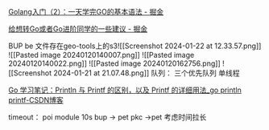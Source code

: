 [Golang入门（2）：一天学完GO的基本语法 - 掘金](https://juejin.cn/post/6844904117450571790?searchId=20231025152038FCB5D07722B242B3BC2D)

[给想转Go或者Go进阶同学的一些建议 - 掘金](https://juejin.cn/post/7147939014870302756?searchId=20231025152038FCB5D07722B242B3BC2D)

BUP be
文件存在geo-tools上的s3![[Screenshot 2024-01-22 at 12.33.57.png]]
![[Pasted image 20240120140007.png]]
![[Pasted image 20240120140022.png]]
![[Pasted image 20240120162756.png]]
![[Screenshot 2024-01-21 at 21.07.48.png]]
队列： 三个优先队列
	 单线程
	
[Go 学习笔记：Println 与 Printf 的区别，以及 Printf 的详细用法\_go println printf-CSDN博客](https://blog.csdn.net/zgh0711/article/details/78843361)

timeout：
		poi  module 10s
		 bup -> pet
		 pkc ->pet 
		 考虑时间拉长